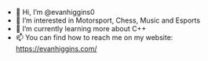 - 👋 Hi, I’m @evanhiggins0
- 👀 I’m interested in Motorsport, Chess, Music and Esports
- 🌱 I’m currently learning more about C++
- 📫 You can find how to reach me on my website: https://evanhiggins.com/

<!---
evanhiggins0/evanhiggins0 is a ✨ special ✨ repository because its `README.md` (this file) appears on your GitHub profile.
You can click the Preview link to take a look at your changes.
--->
